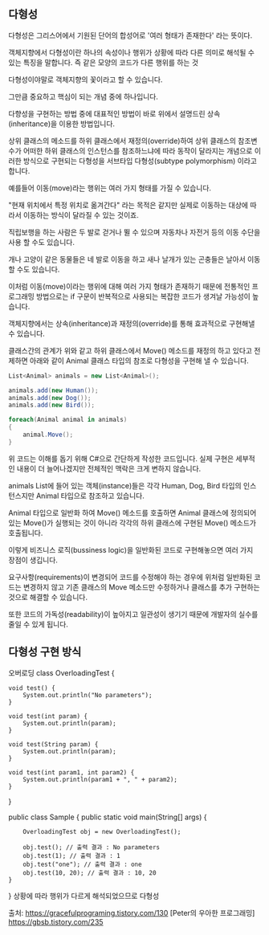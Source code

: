## 다형성
다형성은 그리스어에서 기원된 단어의 합성어로 '여러 형태가 존재한다' 라는 뜻이다.

객체지향에서 다형성이란 하나의 속성이나 행위가 상황에 따라 다른 의미로 해석될 수 있는 특징을 말합니다.
즉 같은 모양의 코드가 다른 행위를 하는 것
 

다형성이야말로 객체지향의 꽃이라고 할 수 있습니다. 

그만큼 중요하고 핵심이 되는 개념 중에 하나입니다.

 

다향성을 구현하는 방법 중에 대표적인 방법이 바로 위에서 설명드린 상속(inheritance)을 이용한 방법입니다.

상위 클래스의 메소드를 하위 클래스에서 재정의(override)하여 상위 클래스의 참조변수가 어떠한 하위 클래스의 인스턴스를 참조하느냐에 따라 동작이 달라지는 개념으로 이러한 방식으로 구현되는 다형성을 서브타입 다형성(subtype polymorphism) 이라고 합니다. 

 

예를들어 이동(move)라는 행위는 여러 가지 형태를 가질 수 있습니다. 

"현재 위치에서 특정 위치로 옮겨간다" 라는 목적은 같지만 실제로 이동하는 대상에 따라서 이동하는 방식이 달라질 수 있는 것이죠.

직립보행을 하는 사람은 두 발로 걷거나 뛸 수 있으며 자동차나 자전거 등의 이동 수단을 사용 할 수도 있습니다. 

개나 고양이 같은 동물들은 네 발로 이동을 하고 새나 날개가 있는 곤충들은 날아서 이동 할 수도 있습니다.

 

이처럼 이동(move)이라는 행위에 대해 여러 가지 형태가 존재하기 때문에 전통적인 프로그래밍 방법으로는 if 구문이 반복적으로 사용되는 복잡한 코드가 생겨날 가능성이 높습니다.

 


 

객체지향에서는 상속(inheritance)과 재정의(override)를 통해 효과적으로 구현해낼 수 있습니다. 

 

클래스간의 관계가 위와 같고 하위 클래스에서 Move() 메소드를 재정의 하고 있다고 전제하면 아래와 같이 Animal 클래스 타입의 참조로 다형성을 구현해 낼 수 있습니다. 

```c#
List<Animal> animals = new List<Animal>();

animals.add(new Human());
animals.add(new Dog());
animals.add(new Bird());

foreach(Animal animal in animals)
{
	animal.Move();
}
```

위 코드는 이해를 돕기 위해 C#으로 간단하게 작성한 코드입니다. 실제 구현은 세부적인 내용이 더 늘어나겠지만 전체적인 맥락은 크게 변하지 않습니다. 

 

animals List에 들어 있는 객체(instance)들은 각각 Human, Dog, Bird 타입의 인스턴스지만 Animal 타입으로 참조하고 있습니다. 

Animal 타입으로 일반화 하여 Move() 메소드를 호출하면 Animal 클래스에 정의되어 있는 Move()가 실행되는 것이 아니라 각각의 하위 클래스에 구현된 Move() 메소드가 호출됩니다. 

 

이렇게 비즈니스 로직(bussiness logic)을 일반화된 코드로 구현해놓으면 여러 가지 장점이 생깁니다. 

요구사항(requirements)이 변경되어 코드를 수정해야 하는 경우에 위처럼 일반화된 코드는 변경하지 않고 기존 클래스의 Move 메소드만 수정하거나 클래스를 추가 구현하는 것으로 해결할 수 있습니다. 

 

또한 코드의 가독성(readability)이 높아지고 일관성이 생기기 때문에 개발자의 실수를 줄일 수 있게 됩니다. 

## 다형성 구현 방식
  
  오버로딩
  class OverloadingTest {
 
    void test() {
        System.out.println("No parameters");
    }
 
    void test(int param) {
        System.out.println(param);
    }
 
    void test(String param) {
        System.out.println(param);
    }
 
    void test(int param1, int param2) {
        System.out.println(param1 + ", " + param2);
    }
}
 
public class Sample {
    public static void main(String[] args) {
 
        OverloadingTest obj = new OverloadingTest();
 
        obj.test(); // 출력 결과 : No parameters
        obj.test(1); // 출력 결과 : 1
        obj.test("one"); // 출력 결과 : one
        obj.test(10, 20); // 출력 결과 : 10, 20
    }
}
  상황에 따라 행위가 다르게 해석되었으므로 다형성
  

출처: https://gracefulprograming.tistory.com/130 [Peter의 우아한 프로그래밍]
https://gbsb.tistory.com/235


